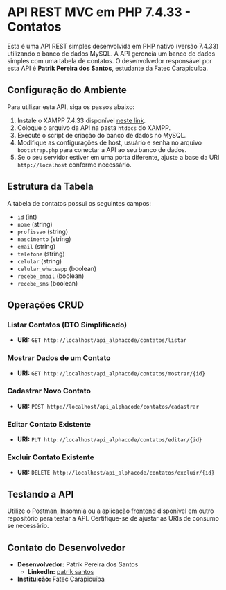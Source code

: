# API REST MVC em PHP 7.4.33 - Contatos

Esta é uma API REST simples desenvolvida em PHP nativo (versão 7.4.33) utilizando o banco de dados MySQL. A API gerencia um banco de dados simples com uma tabela de contatos. O desenvolvedor responsável por esta API é **Patrik Pereira dos Santos**, estudante da Fatec Carapicuíba.

## Configuração do Ambiente

Para utilizar esta API, siga os passos abaixo:

1. Instale o XAMPP 7.4.33 disponível [neste link](https://sourceforge.net/projects/xampp/files/XAMPP%20Windows/7.4.33/).
2. Coloque o arquivo da API na pasta `htdocs` do XAMPP.
3. Execute o script de criação do banco de dados no MySQL.
4. Modifique as configurações de host, usuário e senha no arquivo `bootstrap.php` para conectar a API ao seu banco de dados.
5. Se o seu servidor estiver em uma porta diferente, ajuste a base da URI `http://localhost` conforme necessário.

## Estrutura da Tabela

A tabela de contatos possui os seguintes campos:

- `id` (int)
- `nome` (string)
- `profissao` (string)
- `nascimento` (string)
- `email` (string)
- `telefone` (string)
- `celular` (string)
- `celular_whatsapp` (boolean)
- `recebe_email` (boolean)
- `recebe_sms` (boolean)

## Operações CRUD

### Listar Contatos (DTO Simplificado)

- **URI:** `GET http://localhost/api_alphacode/contatos/listar`

### Mostrar Dados de um Contato

- **URI:** `GET http://localhost/api_alphacode/contatos/mostrar/{id}`

### Cadastrar Novo Contato

- **URI:** `POST http://localhost/api_alphacode/contatos/cadastrar`

### Editar Contato Existente

- **URI:** `PUT http://localhost/api_alphacode/contatos/editar/{id}`

### Excluir Contato Existente

- **URI:** `DELETE http://localhost/api_alphacode/contatos/excluir/{id}`

## Testando a API

Utilize o Postman, Insomnia ou a aplicação [frontend]() disponível em outro repositório para testar a API. Certifique-se de ajustar as URIs de consumo se necessário.

## Contato do Desenvolvedor

- **Desenvolvedor:** Patrik Pereira dos Santos
  - **LinkedIn:** [patrik santos](https://www.linkedin.com/in/patriksantos1/)
- **Instituição:** Fatec Carapicuíba
